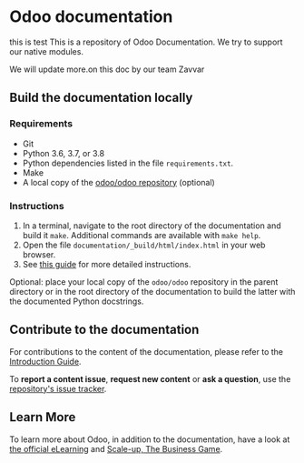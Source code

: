 # Odoo documentation
this is test
This is a repository of Odoo Documentation. We try to support our native modules.

We will update more.on this doc by our team Zavvar

## Build the documentation locally

### Requirements

- Git
- Python 3.6, 3.7, or 3.8
- Python dependencies listed in the file `requirements.txt`.
- Make
- A local copy of the [odoo/odoo repository](https://github.com/odoo/odoo) (optional)

### Instructions

1. In a terminal, navigate to the root directory of the documentation and build it `make`.
   Additional commands are available with `make help`.
2. Open the file `documentation/_build/html/index.html` in your web browser.
3. See [this guide](https://www.odoo.com/documentation/latest/contributing/documentation.html)
   for more detailed instructions.

Optional: place your local copy of the `odoo/odoo` repository in the parent directory or in the root
directory of the documentation to build the latter with the documented Python docstrings.

## Contribute to the documentation

For contributions to the content of the documentation, please refer to the
[Introduction Guide](https://www.odoo.com/documentation/latest/contributing/documentation.html).

To **report a content issue**, **request new content** or **ask a question**, use the
[repository's issue tracker](https://github.com/odoo/documentation/issues).

## Learn More

To learn more about Odoo, in addition to the documentation, have a look at
[the official eLearning](https://odoo.com/slides) and
[Scale-up, The Business Game](https://www.odoo.com/page/scale-up-business-game).
